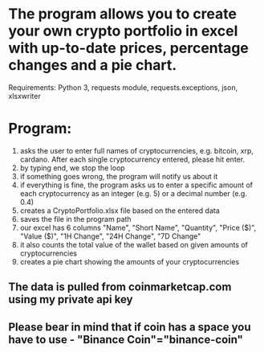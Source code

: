 # The program allows you to create your own crypto portfolio in excel with up-to-date prices, percentage changes and a pie chart.

Requirements: Python 3, requests module, requests.exceptions, json, xlsxwriter

# Program:
1. asks the user to enter full names of cryptocurrencies, e.g. bitcoin, xrp, cardano. After each single cryptocurrency entered, please hit enter.
2. by typing end, we stop the loop
3. if something goes wrong, the program will notify us about it
4. if everything is fine, the program asks us to enter a specific amount of each
 cryptocurrency as an integer (e.g. 5) or a decimal number (e.g. 0.4)
5. creates a CryptoPortfolio.xlsx file based on the entered data
6. saves the file in the program path
7. our excel has 6 columns "Name", "Short Name", "Quantity", "Price ($)", "Value ($)", "1H Change", "24H Change", "7D Change"
8. it also counts the total value of the wallet based on given amounts of cryptocurrencies
9. creates a pie chart showing the amounts of your cryptocurrencies

## The data is pulled from coinmarketcap.com using my private api key

## Please bear in mind that if coin has a space you have to use - "Binance Coin"="binance-coin"

